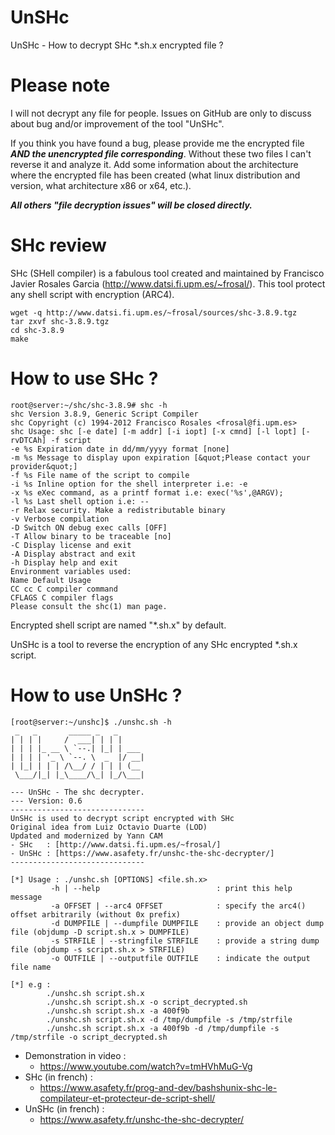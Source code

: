 # UnSHc
UnSHc - How to decrypt SHc *.sh.x encrypted file ?

# Please note

I will not decrypt any file for people.
Issues on GitHub are only to discuss about bug and/or improvement of the tool "UnSHc".

If you think you have found a bug, please provide me the encrypted file ***AND the unencrypted file corresponding***. Without these two files I can't reverse it and analyze it.
Add some information about the architecture where the encrypted file has been created (what linux distribution and version, what architecture x86 or x64, etc.).

***All others "file decryption issues" will be closed directly.***

# SHc review

SHc (SHell compiler) is a fabulous tool created and maintained by Francisco Javier Rosales Garcia (http://www.datsi.fi.upm.es/~frosal/).
This tool protect any shell script with encryption (ARC4).

```shell
wget -q http://www.datsi.fi.upm.es/~frosal/sources/shc-3.8.9.tgz
tar zxvf shc-3.8.9.tgz
cd shc-3.8.9
make
```

# How to use SHc ?

```shell
root@server:~/shc/shc-3.8.9# shc -h
shc Version 3.8.9, Generic Script Compiler
shc Copyright (c) 1994-2012 Francisco Rosales <frosal@fi.upm.es>
shc Usage: shc [-e date] [-m addr] [-i iopt] [-x cmnd] [-l lopt] [-rvDTCAh] -f script
-e %s Expiration date in dd/mm/yyyy format [none]
-m %s Message to display upon expiration [&quot;Please contact your provider&quot;]
-f %s File name of the script to compile
-i %s Inline option for the shell interpreter i.e: -e
-x %s eXec command, as a printf format i.e: exec('%s',@ARGV);
-l %s Last shell option i.e: --
-r Relax security. Make a redistributable binary
-v Verbose compilation
-D Switch ON debug exec calls [OFF]
-T Allow binary to be traceable [no]
-C Display license and exit
-A Display abstract and exit
-h Display help and exit
Environment variables used:
Name Default Usage
CC cc C compiler command
CFLAGS C compiler flags
Please consult the shc(1) man page.
```

Encrypted shell script are named "*.sh.x" by default.

UnSHc is a tool to reverse the encryption of any SHc encrypted *.sh.x script.

# How to use UnSHc ?

```shell
[root@server:~/unshc]$ ./unshc.sh -h
 _   _       _____ _   _
| | | |     /  ___| | | |
| | | |_ __ \ `--.| |_| | ___
| | | | '_ \ `--. \  _  |/ __|
| |_| | | | /\__/ / | | | (__
 \___/|_| |_\____/\_| |_/\___|

--- UnSHc - The shc decrypter.
--- Version: 0.6
------------------------------
UnSHc is used to decrypt script encrypted with SHc
Original idea from Luiz Octavio Duarte (LOD)
Updated and modernized by Yann CAM
- SHc   : [http://www.datsi.fi.upm.es/~frosal/]
- UnSHc : [https://www.asafety.fr/unshc-the-shc-decrypter/]
------------------------------

[*] Usage : ./unshc.sh [OPTIONS] <file.sh.x>
         -h | --help                          : print this help message
         -a OFFSET | --arc4 OFFSET            : specify the arc4() offset arbitrarily (without 0x prefix)
         -d DUMPFILE | --dumpfile DUMPFILE    : provide an object dump file (objdump -D script.sh.x > DUMPFILE)
         -s STRFILE | --stringfile STRFILE    : provide a string dump file (objdump -s script.sh.x > STRFILE)
         -o OUTFILE | --outputfile OUTFILE    : indicate the output file name

[*] e.g :
        ./unshc.sh script.sh.x
        ./unshc.sh script.sh.x -o script_decrypted.sh
        ./unshc.sh script.sh.x -a 400f9b
        ./unshc.sh script.sh.x -d /tmp/dumpfile -s /tmp/strfile
        ./unshc.sh script.sh.x -a 400f9b -d /tmp/dumpfile -s /tmp/strfile -o script_decrypted.sh
```

* Demonstration in video : 
    * https://www.youtube.com/watch?v=tmHVhMuG-Vg
* SHc (in french) : 
    * https://www.asafety.fr/prog-and-dev/bashshunix-shc-le-compilateur-et-protecteur-de-script-shell/
* UnSHc (in french) : 
    * https://www.asafety.fr/unshc-the-shc-decrypter/
